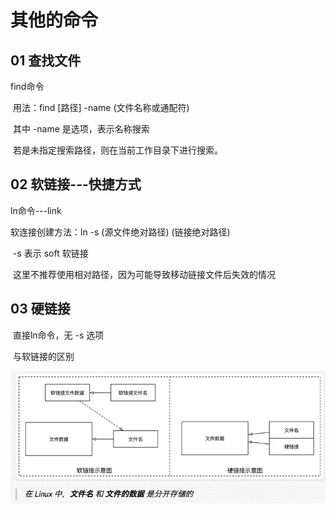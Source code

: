 # 其他的命令

## 01 查找文件

find命令

​	用法：find [路径] -name (文件名称或通配符)

​		其中 -name 是选项，表示名称搜索

​		若是未指定搜索路径，则在当前工作目录下进行搜索。

## 02 软链接---快捷方式

ln命令---link

软连接创建方法：ln -s (源文件绝对路径) (链接绝对路径)

​	-s 表示 soft 软链接

​	这里不推荐使用相对路径，因为可能导致移动链接文件后失效的情况

## 03 硬链接

​	直接ln命令，无 -s 选项

​	与软链接的区别

![](ln.png)


